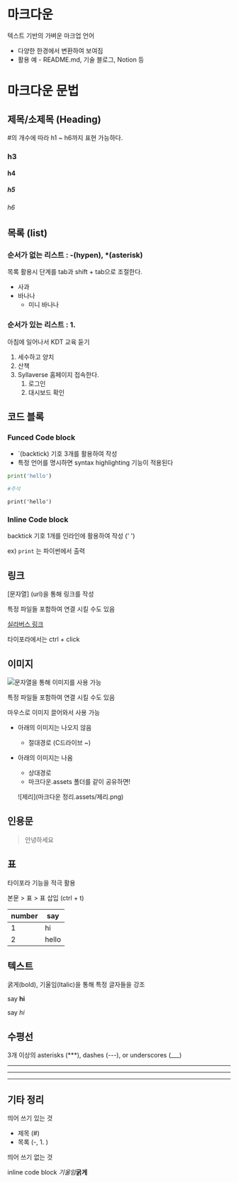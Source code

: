 # 마크다운

텍스트 기반의 가벼운 마크업 언어

- 다양한 한경에서 변환하여 보여짐
- 활용 예 - README.md, 기술 블로그, Notion 등



# 마크다운 문법



## 제목/소제목 (Heading)

#의 개수에 따라 h1 ~ h6까지 표현 가능하다.

### h3

#### h4

##### h5

###### h6

## 목록 (list)

### 순서가 없는 리스트 : -(hypen), *(asterisk) 

목록 활용시 단계를 tab과 shift + tab으로 조절한다.

- 사과
- 바나나
  - 미니 바나나

### 순서가 있는 리스트 : 1.

아침에 일어나서 KDT 교육 둗기

1. 세수하고 양치
2. 산책
3. Syllaverse 홈페이지 접속한다.
   1. 로그인
   2. 대시보드 확인

## 코드 블록

### Funced Code block

- `(backtick) 기호 3개를 활용하여 작성
- 특정 언어를 명시하면 syntax highlighting 기능이 적용된다

```python
print('hello')

#주석

```

```
print('hello')
```

### Inline Code block

backtick 기호 1개를 인라인에 활용하여 작성 (' ')

ex) `print` 는 파이썬에서 출력

## 링크

[문자열] (url)을 통해 링크를 작성 

특정 파일들 포함하여 연결 시킬 수도 있음

[실라버스 링크](https://syllaverse.com)

타이포라에서는 ctrl + click

## 이미지

![문자열](url)을 통해 이미지를 사용 가능

특정 파일들 포함하여 연결 시킬 수도 있음

마우스로 이미지 끌어와서 사용 가능

- 아래의 이미지는 나오지 않음
  - 절대경로 (C드라이브 ~)

- 아래의 이미지는 나옴

  - 상대경로
  - 마크다운.assets 폴더를 같이 공유하면!

  ![제리](마크다운 정리.assets/제리.png)

## 인용문

> 안녕하세요

## 표

타이포라 기능을 적극 활용

본문 > 표 > 표 삽입 (ctrl + t)

| number | say   |
| ------ | ----- |
| 1      | hi    |
| 2      | hello |

## 텍스트

굵게(bold), 기울임(Italic)을 통해 특정 글자들을 강조

say **hi**

say _hi_

## 수평선

3개 이상의 asterisks (***), dashes (---), or underscores (___)

***

---

___

## 기타 정리

띄어 쓰기 있는 것

- 제목 (#)
- 목록 (-, 1. )

띄어 쓰기 없는 것

inline code block _기울임_**굵게**
